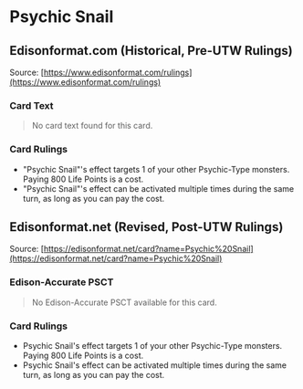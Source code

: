 # Psychic Snail

## Edisonformat.com (Historical, Pre-UTW Rulings)

Source: [https://www.edisonformat.com/rulings](https://www.edisonformat.com/rulings)

### Card Text

> No card text found for this card.

### Card Rulings

*   "Psychic Snail"'s effect targets 1 of your other Psychic-Type monsters. Paying 800 Life Points is a cost.
*   "Psychic Snail"'s effect can be activated multiple times during the same turn, as long as you can pay the cost.

## Edisonformat.net (Revised, Post-UTW Rulings)

Source: [https://edisonformat.net/card?name=Psychic%20Snail](https://edisonformat.net/card?name=Psychic%20Snail)

### Edison-Accurate PSCT

> No Edison-Accurate PSCT available for this card.

### Card Rulings

*   Psychic Snail's effect targets 1 of your other Psychic-Type monsters. Paying 800 Life Points is a cost.
*   Psychic Snail's effect can be activated multiple times during the same turn, as long as you can pay the cost.
            